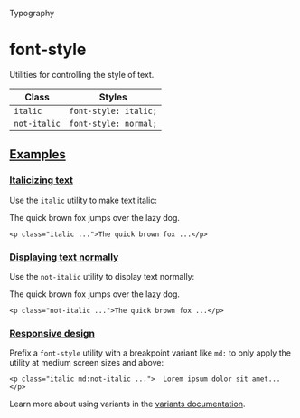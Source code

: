 <!--$-->

<!--/$-->

Typography

# font-style

Utilities for controlling the style of text.

| Class        | Styles                |
| ------------ | --------------------- |
| `italic`     | `font-style: italic;` |
| `not-italic` | `font-style: normal;` |

## [Examples](#examples)

### [Italicizing text](#italicizing-text)

Use the `italic` utility to make text italic:

The quick brown fox jumps over the lazy dog.

```
<p class="italic ...">The quick brown fox ...</p>
```

### [Displaying text normally](#displaying-text-normally)

Use the `not-italic` utility to display text normally:

The quick brown fox jumps over the lazy dog.

```
<p class="not-italic ...">The quick brown fox ...</p>
```

### [Responsive design](#responsive-design)

Prefix <!-- -->a<!-- --> `font-style` utility<!-- --> <!-- -->with a breakpoint variant like `md:` to only apply the utility at <!-- -->medium<!-- --> <!-- -->screen sizes and above:

```
<p class="italic md:not-italic ...">  Lorem ipsum dolor sit amet...</p>
```

Learn more about using variants in the [variants documentation](/docs/hover-focus-and-other-states).

<!--$-->

<!--/$-->
